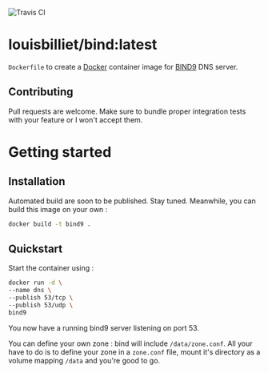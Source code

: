 ![Travis CI](https://travis-ci.org/billietl/docker_bind9.svg)

# louisbilliet/bind:latest
`Dockerfile` to create a [Docker](http://www.docker.com) container image for [BIND9](https://www.isc.org/downloads/bind/) DNS server.

## Contributing
Pull requests are welcome.
Make sure to bundle proper integration tests with your feature or I won't accept them.

# Getting started
## Installation
Automated build are soon to be published. Stay tuned.
Meanwhile, you can build this image on your own :
```bash
docker build -t bind9 .
```
## Quickstart
Start the container using :
```bash
docker run -d \
--name dns \
--publish 53/tcp \
--publish 53/udp \
bind9
```
You now have a running bind9 server listening on port 53.

You can define your own zone : bind will include `/data/zone.conf`.
All your have to do is to define your zone in a `zone.conf` file,
mount it's directory as a volume mapping `/data` and you're good to go.
